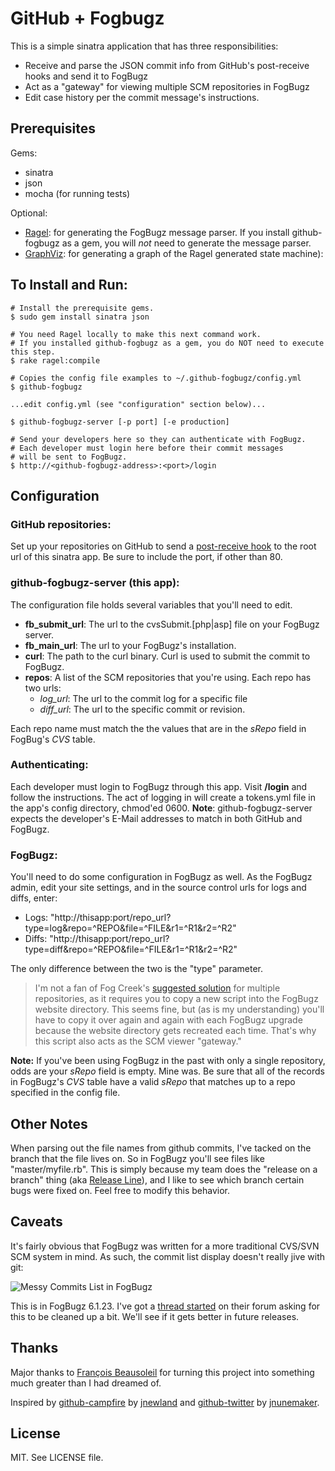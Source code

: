 GitHub + Fogbugz
===

This is a simple sinatra application that has three responsibilities:

* Receive and parse the JSON commit info from GitHub's post-receive hooks and send it to FogBugz
* Act as a "gateway" for viewing multiple SCM repositories in FogBugz
* Edit case history per the commit message's instructions.

Prerequisites
---
Gems:

* sinatra
* json
* mocha (for running tests)

Optional:

* [Ragel](http://research.cs.queensu.ca/~thurston/ragel/): for generating the FogBugz message parser. If you install github-fogbugz as a gem, you will *not* need to generate the message parser.
* [GraphViz](http://www.graphviz.org): for generating a graph of the Ragel generated state machine): 

To Install and Run:
---

    # Install the prerequisite gems.
    $ sudo gem install sinatra json
    
    # You need Ragel locally to make this next command work.
    # If you installed github-fogbugz as a gem, you do NOT need to execute this step.
    $ rake ragel:compile 
    
    # Copies the config file examples to ~/.github-fogbugz/config.yml
    $ github-fogbugz
    
    ...edit config.yml (see "configuration" section below)...
    
    $ github-fogbugz-server [-p port] [-e production]

    # Send your developers here so they can authenticate with FogBugz.
    # Each developer must login here before their commit messages
    # will be sent to FogBugz.
    $ http://<github-fogbugz-address>:<port>/login
    
Configuration
---

### GitHub repositories:
Set up your repositories on GitHub to send a [post-receive hook](http://github.com/guides/post-receive-hooks) to the root url of this sinatra app. Be sure to include the port, if other than 80.

### github-fogbugz-server (this app):
The configuration file holds several variables that you'll need to edit.

* **fb\_submit\_url**: The url to the cvsSubmit.[php|asp] file on your FogBugz server.
* **fb\_main\_url**: The url to your FogBugz's installation.
* **curl**: The path to the curl binary. Curl is used to submit the commit to FogBugz.
* **repos**: A list of the SCM repositories that you're using.  Each repo has two urls:
  * *log_url*: The url to the commit log for a specific file 
  * *diff_url*: The url to the specific commit or revision.

Each repo name must match the the values that are in the *sRepo* field in FogBug's *CVS* table.

### Authenticating:
Each developer must login to FogBugz through this app.  Visit **/login** and follow the instructions.  The act of logging in will create a tokens.yml file in the app's config directory, chmod'ed 0600.  **Note**: github-fogbugz-server expects the developer's E-Mail addresses to match in both GitHub and FogBugz.

### FogBugz:  
You'll need to do some configuration in FogBugz as well.  As the FogBugz admin, edit your site settings, and in the source control urls for logs and diffs, enter:

* Logs: "http://thisapp:port/repo_url?type=log&repo=^REPO&file=^FILE&r1=^R1&r2=^R2" 
* Diffs: "http://thisapp:port/repo_url?type=diff&repo=^REPO&file=^FILE&r1=^R1&r2=^R2"

The only difference between the two is the "type" parameter.

> I'm not a fan of Fog Creek's [suggested solution](http://www.fogcreek.com/FogBugz/KB/howto/MultipleRepositories-Mult.html) for multiple repositories, as it requires you to copy a new script into the FogBugz website directory. This seems fine, but (as is my understanding) you'll have to copy it over again and again with each FogBugz upgrade because the website directory gets recreated each time. That's why this script also acts as the SCM viewer "gateway."

**Note:** If you've been using FogBugz in the past with only a single repository, odds are your *sRepo* field is empty. Mine was. Be sure that all of the records in FogBugz's *CVS* table have a valid *sRepo* that matches up to a repo specified in the config file.

Other Notes
---
When parsing out the file names from github commits, I've tacked on the branch that the file lives on.  So in FogBugz you'll see files like "master/myfile.rb".  This is simply because my team does the "release on a branch" thing (aka [Release Line](http://www.scmpatterns.com/book/pattern-summary.html)), and I like to see which branch certain bugs were fixed on.  Feel free to modify this behavior.

Caveats
---
It's fairly obvious that FogBugz was written for a more traditional CVS/SVN SCM system in mind. As such, the commit list display doesn't really jive with git:

![Messy Commits List in FogBugz](http://img.skitch.com/20080424-kb6kujbfd224436pqgnhgj33sk.jpg)

This is in FogBugz 6.1.23.  I've got a [thread started](http://support.fogcreek.com/default.asp?fogbugz.4.24526.0) on their forum asking for this to be cleaned up a bit. We'll see if it gets better in future releases.

Thanks
---
Major thanks to [François Beausoleil](http://github.com/francois) for turning this project into something much greater than I had dreamed of.

Inspired by [github-campfire](http://github.com/jnewland/github-campfire) by [jnewland](http://github.com/jnewland) and
[github-twitter](http://github.com/jnunemaker/github-twitter) by [jnunemaker](http://github.com/jnunemaker). 

License
---
MIT.  See LICENSE file.

